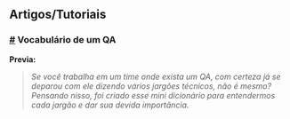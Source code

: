 ## Artigos/Tutoriais

### [#](https://brunopulis.com/vocabulario-qa/) Vocabulário de um QA

**Previa:**
>*Se você trabalha em um time onde exista um QA, com certeza já se deparou com ele dizendo vários jargões técnicos, não é mesmo?
Pensando nisso, foi criado esse mini dicionário para entendermos cada jargão e dar sua devida importância.*

